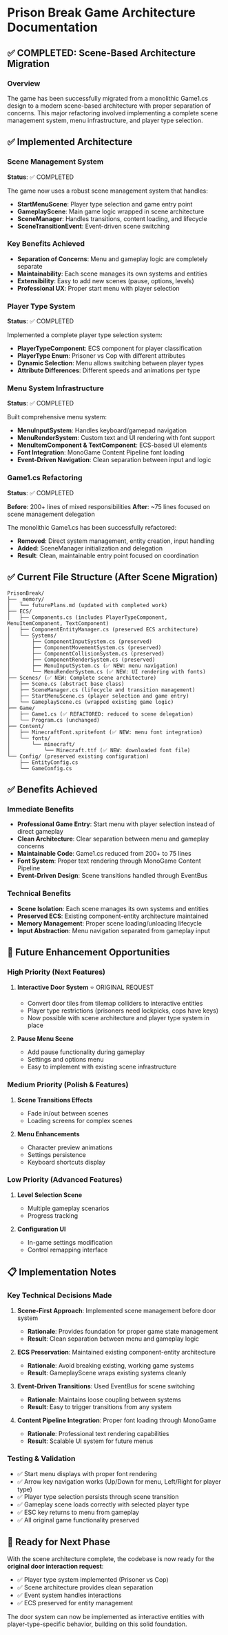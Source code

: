 # Prison Break Game Architecture Documentation

## ✅ COMPLETED: Scene-Based Architecture Migration

### Overview
The game has been successfully migrated from a monolithic Game1.cs design to a modern scene-based architecture with proper separation of concerns. This major refactoring involved implementing a complete scene management system, menu infrastructure, and player type selection.

## ✅ Implemented Architecture

### Scene Management System
**Status**: ✅ COMPLETED

The game now uses a robust scene management system that handles:
- **StartMenuScene**: Player type selection and game entry point
- **GameplayScene**: Main game logic wrapped in scene architecture  
- **SceneManager**: Handles transitions, content loading, and lifecycle
- **SceneTransitionEvent**: Event-driven scene switching

### Key Benefits Achieved
- **Separation of Concerns**: Menu and gameplay logic are completely separate
- **Maintainability**: Each scene manages its own systems and entities
- **Extensibility**: Easy to add new scenes (pause, options, levels)
- **Professional UX**: Proper start menu with player selection

### Player Type System
**Status**: ✅ COMPLETED

Implemented a complete player type selection system:
- **PlayerTypeComponent**: ECS component for player classification
- **PlayerType Enum**: Prisoner vs Cop with different attributes
- **Dynamic Selection**: Menu allows switching between player types
- **Attribute Differences**: Different speeds and animations per type

### Menu System Infrastructure
**Status**: ✅ COMPLETED

Built comprehensive menu system:
- **MenuInputSystem**: Handles keyboard/gamepad navigation
- **MenuRenderSystem**: Custom text and UI rendering with font support
- **MenuItemComponent & TextComponent**: ECS-based UI elements
- **Font Integration**: MonoGame Content Pipeline font loading
- **Event-Driven Navigation**: Clean separation between input and logic

### Game1.cs Refactoring
**Status**: ✅ COMPLETED

**Before**: 200+ lines of mixed responsibilities
**After**: ~75 lines focused on scene management delegation

The monolithic Game1.cs has been successfully refactored:
- **Removed**: Direct system management, entity creation, input handling
- **Added**: SceneManager initialization and delegation
- **Result**: Clean, maintainable entry point focused on coordination

## ✅ Current File Structure (After Scene Migration)

```
PrisonBreak/
├── _memory/
│   └── futurePlans.md (updated with completed work)
├── ECS/
│   ├── Components.cs (includes PlayerTypeComponent, MenuItemComponent, TextComponent)
│   ├── ComponentEntityManager.cs (preserved ECS architecture)
│   └── Systems/
│       ├── ComponentInputSystem.cs (preserved)
│       ├── ComponentMovementSystem.cs (preserved)
│       ├── ComponentCollisionSystem.cs (preserved)
│       ├── ComponentRenderSystem.cs (preserved)
│       ├── MenuInputSystem.cs (✅ NEW: menu navigation)
│       └── MenuRenderSystem.cs (✅ NEW: UI rendering with fonts)
├── Scenes/ (✅ NEW: Complete scene architecture)
│   ├── Scene.cs (abstract base class)
│   ├── SceneManager.cs (lifecycle and transition management)
│   ├── StartMenuScene.cs (player selection and game entry)
│   └── GameplayScene.cs (wrapped existing game logic)
├── Game/
│   ├── Game1.cs (✅ REFACTORED: reduced to scene delegation)
│   └── Program.cs (unchanged)
├── Content/
│   ├── MinecraftFont.spritefont (✅ NEW: menu font integration)
│   └── fonts/
│       └── minecraft/
│           └── Minecraft.ttf (✅ NEW: downloaded font file)
└── Config/ (preserved existing configuration)
    ├── EntityConfig.cs
    └── GameConfig.cs
```

## ✅ Benefits Achieved

### Immediate Benefits
- **Professional Game Entry**: Start menu with player selection instead of direct gameplay
- **Clean Architecture**: Clear separation between menu and gameplay concerns  
- **Maintainable Code**: Game1.cs reduced from 200+ to 75 lines
- **Font System**: Proper text rendering through MonoGame Content Pipeline
- **Event-Driven Design**: Scene transitions handled through EventBus

### Technical Benefits  
- **Scene Isolation**: Each scene manages its own systems and entities
- **Preserved ECS**: Existing component-entity architecture maintained
- **Memory Management**: Proper scene loading/unloading lifecycle
- **Input Abstraction**: Menu navigation separated from gameplay input

## 🔄 Future Enhancement Opportunities

### High Priority (Next Features)
1. **Interactive Door System** ⭐ ORIGINAL REQUEST
   - Convert door tiles from tilemap colliders to interactive entities
   - Player type restrictions (prisoners need lockpicks, cops have keys)
   - Now possible with scene architecture and player type system in place

2. **Pause Menu Scene**
   - Add pause functionality during gameplay
   - Settings and options menu
   - Easy to implement with existing scene infrastructure

### Medium Priority (Polish & Features)
1. **Scene Transitions Effects**
   - Fade in/out between scenes
   - Loading screens for complex scenes

2. **Menu Enhancements**
   - Character preview animations
   - Settings persistence
   - Keyboard shortcuts display

### Low Priority (Advanced Features)
1. **Level Selection Scene**
   - Multiple gameplay scenarios
   - Progress tracking

2. **Configuration UI**
   - In-game settings modification
   - Control remapping interface

## 📋 Implementation Notes

### Key Technical Decisions Made

1. **Scene-First Approach**: Implemented scene management before door system
   - **Rationale**: Provides foundation for proper game state management
   - **Result**: Clean separation between menu and gameplay logic

2. **ECS Preservation**: Maintained existing component-entity architecture
   - **Rationale**: Avoid breaking existing, working game systems
   - **Result**: GameplayScene wraps existing systems cleanly

3. **Event-Driven Transitions**: Used EventBus for scene switching
   - **Rationale**: Maintains loose coupling between systems
   - **Result**: Easy to trigger transitions from any system

4. **Content Pipeline Integration**: Proper font loading through MonoGame
   - **Rationale**: Professional text rendering capabilities
   - **Result**: Scalable UI system for future menus

### Testing & Validation
- ✅ Start menu displays with proper font rendering
- ✅ Arrow key navigation works (Up/Down for menu, Left/Right for player type)
- ✅ Player type selection persists through scene transition
- ✅ Gameplay scene loads correctly with selected player type
- ✅ ESC key returns to menu from gameplay
- ✅ All original game functionality preserved

## 🎯 Ready for Next Phase

With the scene architecture complete, the codebase is now ready for the **original door interaction request**:
- ✅ Player type system implemented (Prisoner vs Cop)
- ✅ Scene architecture provides clean separation
- ✅ Event system handles interactions
- ✅ ECS preserved for entity management

The door system can now be implemented as interactive entities with player-type-specific behavior, building on this solid foundation.